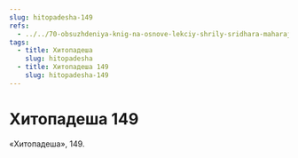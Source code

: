 ```yaml
---
slug: hitopadesha-149
refs:
  - ../../70-obsuzhdeniya-knig-na-osnove-lekciy-shrily-sridhara-maharaja/1117-1983-05-23-a1-obsuzhdenie-knigi-shri-guru-i-ego-milost.md
tags:
  - title: Хитопадеша
    slug: hitopadesha
  - title: Хитопадеша 149
    slug: hitopadesha-149
---
```


# Хитопадеша 149

«Хитопадеша», 149.

